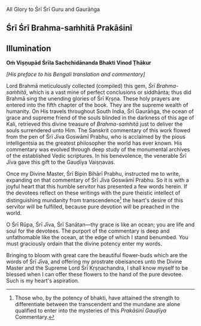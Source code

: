 All Glory to Śrī Śrī Guru and Gaurāṅga

## Śrī Śrī Brahma-saṁhitā Prakāśinī

## Illumination

**Oṁ Viṣṇupād Śrīla Sachchidānanda Bhakti Vinod Ṭhākur**

*\[His preface to his Bengali translation and commentary\]*

Lord Brahmā meticulously collected (compiled) this gem, *Śrī Brahma-saṁhitā*, which is a vast mine of perfect conclusions or siddhānta; thus did Brahmā sing the unending glories of Śrī Kṛṣṇa. These holy prayers are entered into the fifth chapter of the book. They are the supreme wealth of humanity. On His travels throughout South India, Śrī Gaurāṅga, the ocean of grace and supreme friend of the souls blinded in the darkness of this age of Kali, retrieved this divine treasure of *Brahma-saṁhitā* just to deliver the souls surrendered unto Him. The Sanskrit commentary of this work flowed from the pen of Śrī Jīva Goswāmī Prabhu, who is acclaimed by the pious intelligentsia as the greatest philosopher the world has ever known. His commentary was evolved through deep study of the monumental archives of the established Vedic scriptures. In his benevolence, the venerable Śrī Jīva gave this gift to the Gauḍīya Vaiṣṇavas.

Once my Divine Master, Śrī Bipin Bihārī Prabhu, instructed me to write, expanding on that commentary of Śrī Jīva Goswāmī Prabhu. So it is with a joyful heart that this humble servitor has presented a few words herein. If the devotees reflect on these writings with the pure theistic intellect of distinguishing mundanity from transcendence[^2] the heart's desire of this servitor will be fulfilled, because pure devotion will be preached in the world.

O Śrī Rūpa, Śrī Jīva, Śrī Sanātan—thy grace is like an ocean; you are life and soul for the devotees. The purport of the commentary is deep and unfathomable like the ocean, at the edge of which I stand benumbed. You must graciously ordain that the divine potency enter my words.

Bringing to bloom with great care the beautiful flower-buds which are the words of Śrī Jīva, and offering my prostrate obeisances unto the Divine Master and the Supreme Lord Śrī Kṛṣṇachandra, I shall know myself to be blessed when I can offer these flowers to the hand of the pure devotee. Such is my heart's aspiration.

[^2]: Those who, by the potency of bhakti, have attained the strength to differentiate between the transcendent and the mundane are alone qualified to enter into the mysteries of this *Prakāśinī Gauḍīya* Commentary.
